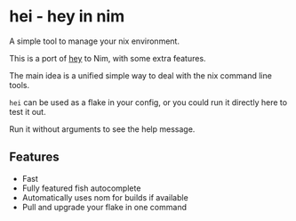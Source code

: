 # hei - hey in nim

A simple tool to manage your nix environment.

This is a port of [hey](https://github.com/hlissner/dotfiles) to Nim, with some extra features.

The main idea is a unified simple way to deal with the nix command line tools.

`hei` can be used as a flake in your config, or you could run it directly here to test it out.

Run it without arguments to see the help message.

## Features

- Fast
- Fully featured fish autocomplete
- Automatically uses nom for builds if available
- Pull and upgrade your flake in one command
